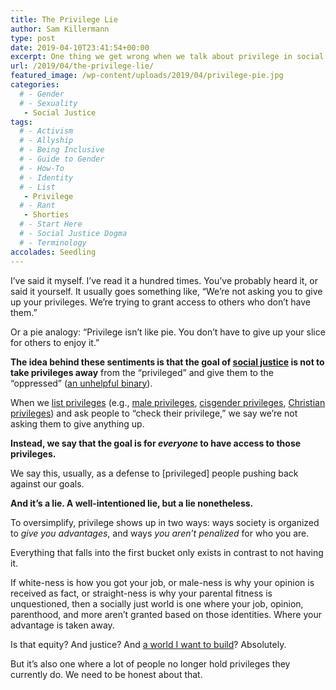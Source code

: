 ```yaml
---
title: The Privilege Lie
author: Sam Killermann
type: post
date: 2019-04-10T23:41:54+00:00
excerpt: One thing we get wrong when we talk about privilege in social justice contexts.
url: /2019/04/the-privilege-lie/
featured_image: /wp-content/uploads/2019/04/privilege-pie.jpg
categories: 
  # - Gender
  # - Sexuality
   - Social Justice
tags:
  # - Activism
  # - Allyship
  # - Being Inclusive
  # - Guide to Gender
  # - How-To
  # - Identity
  # - List
   - Privilege
  # - Rant
   - Shorties
  # - Start Here
  # - Social Justice Dogma
  # - Terminology
accolades: Seedling
---
```

I&#8217;ve said it myself. I&#8217;ve read it a hundred times. You&#8217;ve probably heard it, or said it yourself. It usually goes something like, &#8220;We&#8217;re not asking you to give up your privileges. We&#8217;re trying to grant access to others who don&#8217;t have them.&#8221;

Or a pie analogy: &#8220;Privilege isn&#8217;t like pie. You don&#8217;t have to give up your slice for others to enjoy it.&#8221;

**The idea behind these sentiments is that the goal of [social justice][1] is not to take privileges away** from the &#8220;privileged&#8221; and give them to the &#8220;oppressed&#8221; ([an unhelpful binary][2]). 

When we [list privileges][3] (e.g., [male privileges][4], [cisgender privileges][5], [Christian privileges][6]) and ask people to &#8220;check their privilege,&#8221; we say we&#8217;re not asking them to give anything up. 

**Instead, we say that the goal is for _everyone_ to have access to those privileges.**

We say this, usually, as a defense to [privileged] people pushing back against our goals.

**And it&#8217;s a lie. A well-intentioned lie, but a lie nonetheless.**

<!--more-->

To oversimplify, privilege shows up in two ways: ways society is organized to _give you advantages_, and ways _you aren&#8217;t penalized_ for who you are.

Everything that falls into the first bucket only exists in contrast to not having it.

If white-ness is how you got your job, or male-ness is why your opinion is received as fact, or straight-ness is why your parental fitness is unquestioned, then a socially just world is one where your job, opinion, parenthood, and more aren&#8217;t granted based on those identities. Where your advantage is taken away.

Is that equity? And justice? And [a world I want to build][7]? Absolutely.

But it&#8217;s also one where a lot of people no longer hold privileges they currently do. We need to be honest about that.

 [1]: https://www.itspronouncedmetrosexual.com/category/socialjustice/
 [2]: /2019/03/binary-thinking/
 [3]: https://www.itspronouncedmetrosexual.com/category/privilege-lists/
 [4]: /2012/11/30-examples-of-male-privilege/
 [5]: /2011/11/list-of-cisgender-privileges/
 [6]: /2012/05/list-of-examples-of-christian-privileg/
 [7]: /2012/06/build-your-own-world/